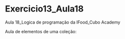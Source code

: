 # Exercicio13_Aula18
Aula 18_Logica de programação da IFood_Cubo Academy

Aula de elementos de uma coleção:


